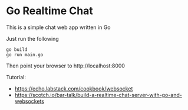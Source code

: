 # Go Realtime Chat

This is a simple chat web app written in Go

Just run the following

```
go build
go run main.go
```

Then point your browser to http://localhost:8000

Tutorial:
  - https://echo.labstack.com/cookbook/websocket
  - https://scotch.io/bar-talk/build-a-realtime-chat-server-with-go-and-websockets
